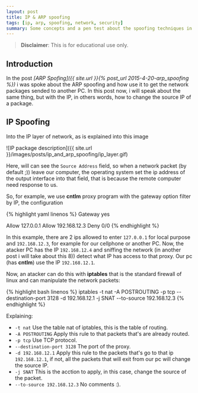 ```yaml
---
layout: post
title: IP & ARP spoofing
tags: [ip, arp, spoofing, network, security]
summary: Some concepts and a pen test about the spoofing techniques in IP and ARP.
---
```


> **Disclaimer**: This is for educational use only.

## Introduction

In the post *[ARP Spofing]({{ site.url }}{% post_url 2015-4-20-arp_spoofing %})* i was spoke about the ARP spoofing and how use it to get the network packages sended to another PC. In this post now, i will speak about the same thing, but with the IP, in others words, how to change the source IP of a package.

## IP Spoofing

Into the IP layer of network, as is explained into this image

![IP package description]({{ site.url }}/images/posts/ip_and_arp_spoofing/ip_layer.gif)

Here, will can see the `Source Address` field, so when a network packet (by default ;)) leave our computer, the operating system set the ip address of the output interface into that field, that is because the remote computer need response to us.

So, for example, we use **cntlm** proxy program with the gateway option filter by IP, the configuration

{% highlight yaml linenos %}
Gateway        yes

Allow          127.0.0.1
Allow          192.168.12.3
Deny           0/0
{% endhighlight %}

In this example, there are 2 ips allowed to enter `127.0.0.1` for local purpose and `192.168.12.3`, for example for our cellphone or another PC. Now, the atacker PC has the IP `192.168.12.4` and sniffing the network (in another post i will take about this 8)) detect what IP has access to that proxy. Our pc (has **cntlm**) use the IP `192.168.12.1`.

Now, an atacker can do this with **iptables** that is the standard firewall of linux and can manipulate the network packets:

{% highlight bash linenos %}
iptables -t nat -A POSTROUTING -p tcp --destination-port 3128 -d 192.168.12.1 -j SNAT --to-source 192.168.12.3
{% endhighlight %}

Explaining:

- `-t nat` Use the table nat of iptables, this is the table of routing.
- `-A POSTROUTING` Apply this rule to that packets that's are already routed.
- `-p tcp` Use TCP protocol.
- `--destination-port 3128` The port of the proxy.
- `-d 192.168.12.1` Apply this rule to the packets that's go to that ip `192.168.12.1`, if not, all the packets that will exit from our pc will change the source IP.
- `-j SNAT` This is the acction to apply, in this case, change the source of the packet.
- `--to-source 192.168.12.3` No comments :).
